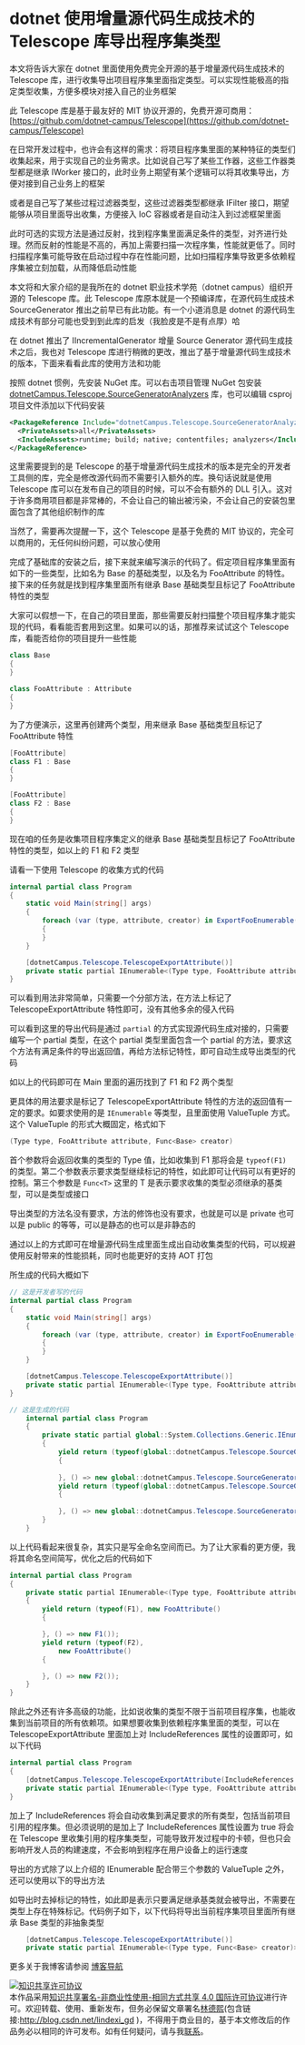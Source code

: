 
# dotnet 使用增量源代码生成技术的 Telescope 库导出程序集类型

本文将告诉大家在 dotnet 里面使用免费完全开源的基于增量源代码生成技术的 Telescope 库，进行收集导出项目程序集里面指定类型。可以实现性能极高的指定类型收集，方便多模块对接入自己的业务框架

<!--more-->


<!-- CreateTime:2023/9/11 8:50:10 -->

<!-- 发布 -->
<!-- 博客 -->

此 Telescope 库是基于最友好的 MIT 协议开源的，免费开源可商用：[https://github.com/dotnet-campus/Telescope](https://github.com/dotnet-campus/Telescope)

在日常开发过程中，也许会有这样的需求：将项目程序集里面的某种特征的类型们收集起来，用于实现自己的业务需求。比如说自己写了某些工作器，这些工作器类型都是继承 IWorker 接口的，此时业务上期望有某个逻辑可以将其收集导出，方便对接到自己业务上的框架

或者是自己写了某些过程过滤器类型，这些过滤器类型都继承 IFilter 接口，期望能够从项目里面导出收集，方便接入 IoC 容器或者是自动注入到过滤框架里面

此时可选的实现方法是通过反射，找到程序集里面满足条件的类型，对齐进行处理。然而反射的性能是不高的，再加上需要扫描一次程序集，性能就更低了。同时扫描程序集可能导致在启动过程中存在性能问题，比如扫描程序集导致更多依赖程序集被立刻加载，从而降低启动性能

本文将和大家介绍的是我所在的 dotnet 职业技术学苑（dotnet campus）组织开源的 Telescope 库。此 Telescope 库原本就是一个预编译库，在源代码生成技术 SourceGenerator 推出之前早已有此功能。有一个小道消息是 dotnet 的源代码生成技术有部分可能也受到到此库的启发（我脸皮是不是有点厚）哈

在 dotnet 推出了 IIncrementalGenerator 增量 Source Generator 源代码生成技术之后，我也对 Telescope 库进行稍微的更改，推出了基于增量源代码生成技术的版本，下面来看看此库的使用方法和功能

按照 dotnet 惯例，先安装 NuGet 库。可以右击项目管理 NuGet 包安装 [dotnetCampus.Telescope.SourceGeneratorAnalyzers](https://www.nuget.org/packages/dotnetCampus.Telescope.SourceGeneratorAnalyzers) 库，也可以编辑 csproj 项目文件添加以下代码安装

```xml
<PackageReference Include="dotnetCampus.Telescope.SourceGeneratorAnalyzers" Version="0.10.7-alpha17">
  <PrivateAssets>all</PrivateAssets>
  <IncludeAssets>runtime; build; native; contentfiles; analyzers</IncludeAssets>
</PackageReference>
```

这里需要提到的是 Telescope 的基于增量源代码生成技术的版本是完全的开发者工具侧的库，完全是修改源代码而不需要引入额外的库。换句话说就是使用 Telescope 库可以在发布自己的项目的时候，可以不会有额外的 DLL 引入。这对于许多商用项目都是非常棒的，不会让自己的输出被污染，不会让自己的安装包里面包含了其他组织制作的库

当然了，需要再次提醒一下，这个 Telescope 是基于免费的 MIT 协议的，完全可以商用的，无任何纠纷问题，可以放心使用

完成了基础库的安装之后，接下来就来编写演示的代码了。假定项目程序集里面有如下的一些类型，比如名为 Base 的基础类型，以及名为 FooAttribute 的特性。接下来的任务就是找到程序集里面所有继承 Base 基础类型且标记了 FooAttribute 特性的类型

大家可以假想一下，在自己的项目里面，那些需要反射扫描整个项目程序集才能实现的代码，看看能否套用到这里。如果可以的话，那推荐来试试这个 Telescope 库，看能否给你的项目提升一些性能

```csharp
class Base
{
}

class FooAttribute : Attribute
{
}
```

为了方便演示，这里再创建两个类型，用来继承 Base 基础类型且标记了 FooAttribute 特性

```csharp
[FooAttribute]
class F1 : Base
{
}

[FooAttribute]
class F2 : Base
{
}
```

现在咱的任务是收集项目程序集定义的继承 Base 基础类型且标记了 FooAttribute 特性的类型，如以上的 F1 和 F2 类型

请看一下使用 Telescope 的收集方式的代码

```csharp
internal partial class Program
{
    static void Main(string[] args)
    {
        foreach (var (type, attribute, creator) in ExportFooEnumerable())
        {
        }
    }

    [dotnetCampus.Telescope.TelescopeExportAttribute()]
    private static partial IEnumerable<(Type type, FooAttribute attribute, Func<Base> creator)> ExportFooEnumerable();
}
```

可以看到用法非常简单，只需要一个分部方法，在方法上标记了 TelescopeExportAttribute 特性即可，没有其他多余的侵入代码

可以看到这里的导出代码是通过 `partial` 的方式实现源代码生成对接的，只需要编写一个 partial 类型，在这个 partial 类型里面包含一个 partial 的方法，要求这个方法有满足条件的导出返回值，再给方法标记特性，即可自动生成导出类型的代码

如以上的代码即可在 Main 里面的遍历找到了 F1 和 F2 两个类型

更具体的用法要求是标记了 TelescopeExportAttribute 特性的方法的返回值有一定的要求。如要求使用的是 `IEnumerable` 等类型，且里面使用 ValueTuple 方式。这个 ValueTuple 的形式大概固定，格式如下

```csharp
(Type type, FooAttribute attribute, Func<Base> creator)
```

首个参数将会返回收集的类型的 Type 值，比如收集到 F1 那将会是 `typeof(F1)` 的类型。第二个参数表示要求类型继续标记的特性，如此即可让代码可以有更好的控制。第三个参数是 `Func<T>` 这里的 T 是表示要求收集的类型必须继承的基类型，可以是类型或接口

导出类型的方法名没有要求，方法的修饰也没有要求，也就是可以是 private 也可以是 public 的等等，可以是静态的也可以是非静态的

通过以上的方式即可在增量源代码生成里面生成出自动收集类型的代码，可以规避使用反射带来的性能损耗，同时也能更好的支持 AOT 打包

所生成的代码大概如下

```csharp
// 这是开发者写的代码
internal partial class Program
{
    static void Main(string[] args)
    {
        foreach (var (type, attribute, creator) in ExportFooEnumerable())
        {
        }
    }

    [dotnetCampus.Telescope.TelescopeExportAttribute()]
    private static partial IEnumerable<(Type type, FooAttribute attribute, Func<Base> creator)> ExportFooEnumerable();
}

// 这是生成的代码
    internal partial class Program
    {
        private static partial global::System.Collections.Generic.IEnumerable<(global::System.Type type, global::dotnetCampus.Telescope.SourceGeneratorAnalyzers.Demo.FooAttribute attribute, global::System.Func<global::dotnetCampus.Telescope.SourceGeneratorAnalyzers.Demo.Base> creator)> ExportFooEnumerable()
        {
            yield return (typeof(global::dotnetCampus.Telescope.SourceGeneratorAnalyzers.Demo.F1), new global::dotnetCampus.Telescope.SourceGeneratorAnalyzers.Demo.FooAttribute()
            {
                       
            }, () => new global::dotnetCampus.Telescope.SourceGeneratorAnalyzers.Demo.F1());
            yield return (typeof(global::dotnetCampus.Telescope.SourceGeneratorAnalyzers.Demo.F2), new global::dotnetCampus.Telescope.SourceGeneratorAnalyzers.Demo.FooAttribute()
            {
                       
            }, () => new global::dotnetCampus.Telescope.SourceGeneratorAnalyzers.Demo.F2());
        }
    }
```

以上代码看起来很复杂，其实只是写全命名空间而已。为了让大家看的更方便，我将其命名空间简写，优化之后的代码如下

```csharp
internal partial class Program
{
    private static partial IEnumerable<(Type type, FooAttribute attribute, Func<Base> creator)> ExportFooEnumerable()
    {
        yield return (typeof(F1), new FooAttribute()
        {

        }, () => new F1());
        yield return (typeof(F2),
            new FooAttribute()
        {

        }, () => new F2());
    }
}
```

除此之外还有许多高级的功能，比如说收集的类型不限于当前项目程序集，也能收集到当前项目的所有依赖项。如果想要收集到依赖程序集里面的类型，可以在 TelescopeExportAttribute 里面加上对 IncludeReferences 属性的设置即可，如以下代码

```csharp
internal partial class Program
{
    [dotnetCampus.Telescope.TelescopeExportAttribute(IncludeReferences = true)]
    private static partial IEnumerable<(Type type, FooAttribute attribute, Func<Base> creator)> ExportFooEnumerable();
}
```

加上了 IncludeReferences 将会自动收集到满足要求的所有类型，包括当前项目引用的程序集。但必须说明的是加上了 IncludeReferences 属性设置为 true 将会在 Telescope 里收集引用的程序集类型，可能导致开发过程中的卡顿，但也只会影响开发人员的构建速度，不会影响到程序在用户设备上的运行速度

导出的方式除了以上介绍的 IEnumerable 配合带三个参数的 ValueTuple 之外，还可以使用以下的导出方法

如导出时去掉标记的特性，如此即是表示只要满足继承基类就会被导出，不需要在类型上存在特殊标记。代码例子如下，以下代码将导出当前程序集项目里面所有继承 Base 类型的非抽象类型

```csharp
    [dotnetCampus.Telescope.TelescopeExportAttribute()]
    private static partial IEnumerable<(Type type, Func<Base> creator)> ExportFooEnumerable();
```

更多关于我博客请参阅 [博客导航](https://blog.lindexi.com/post/%E5%8D%9A%E5%AE%A2%E5%AF%BC%E8%88%AA.html )




<a rel="license" href="http://creativecommons.org/licenses/by-nc-sa/4.0/"><img alt="知识共享许可协议" style="border-width:0" src="https://licensebuttons.net/l/by-nc-sa/4.0/88x31.png" /></a><br />本作品采用<a rel="license" href="http://creativecommons.org/licenses/by-nc-sa/4.0/">知识共享署名-非商业性使用-相同方式共享 4.0 国际许可协议</a>进行许可。欢迎转载、使用、重新发布，但务必保留文章署名[林德熙](http://blog.csdn.net/lindexi_gd)(包含链接:http://blog.csdn.net/lindexi_gd )，不得用于商业目的，基于本文修改后的作品务必以相同的许可发布。如有任何疑问，请与我[联系](mailto:lindexi_gd@163.com)。
